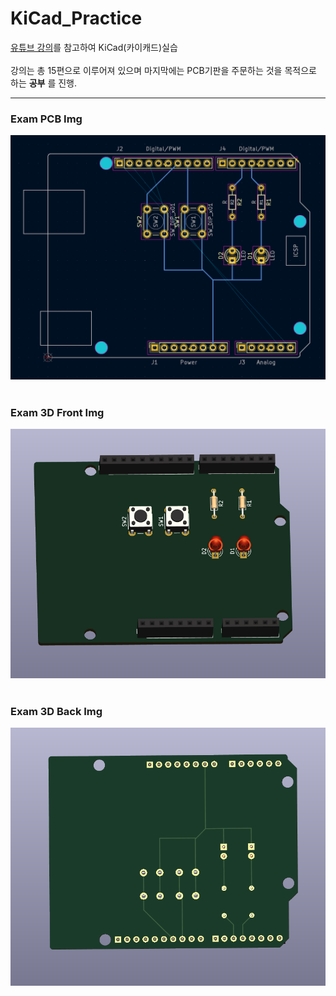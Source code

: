 # KiCad_Practice

[유튜브 강의](https://www.youtube.com/watch?v=MrIUESCI15k&list=PLj5NnUk28LOecGFEXqgYY5xdjfHh7dqTh)를 참고하여 KiCad(카이캐드)실습   
<br>
강의는 총 15편으로 이루어져 있으며 마지막에는 PCB기판을 주문하는 것을 목적으로 하는 **공부** 를 진행.   
***
### Exam PCB Img
![pcb](./img/Day1_2번_결과물_PCB도면.png)
<br><br>
### Exam 3D Front Img
![3DF](./img/Day1_2번_결과물_3D_View_Front.png)
<br><br>
### Exam 3D Back Img
![3DB](./img/Day1_2번_결과물_3D_View_Back.png)
